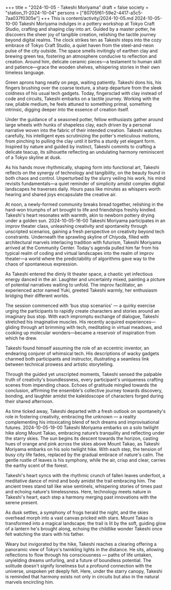 +++
title = "2024-10-05 - Takeshi Moriyama"
draft = false
society = "station_11-2024-10-04"
persons = ["80705f61-59e2-4417-a5c5-7aa037f0305e"]
+++
This is content/activity/2024-10-05.md
2024-10-05-10-00
Takeshi Moriyama indulges in a pottery workshop at Tokyo Craft Studio, crafting and shaping clay into art. Guided by a master potter, he discovers the sheer joy of tangible creation, relishing the tactile journey beyond digital realms.
The clock strikes ten as Takeshi steps into the cozy embrace of Tokyo Craft Studio, a quiet haven from the steel-and-neon pulse of the city outside. The space smells invitingly of earthen clay and brewing green tea, fostering an atmosphere conducive to reflection and creation. Around him, delicate ceramic pieces—a testament to human skill and patience—grace the wooden shelves, whispering stories in their own timeless language.

Green aprons hang neatly on pegs, waiting patiently. Takeshi dons his, his fingers brushing over the coarse texture, a sharp departure from the sleek coldness of his usual tech gadgets. Today, fingersclad with clay instead of code and circuits, Takeshi embarks on a tactile journey. Working with the raw, pliable medium, he feels attuned to something primal, something intrinsic, digging deeper into the essence of creation itself.

Under the guidance of a seasoned potter, fellow enthusiasts gather around large wheels with hunks of shapeless clay, each driven by a personal narrative woven into the fabric of their intended creation. Takeshi watches carefully, his intelligent eyes scrutinizing the potter's meticulous motions, from pinching to pulling the clay until it births a sturdy yet elegant form. Inspired by nature and guided by instinct, Takeshi commits to crafting a delicate teacup, its silhouette reflecting an undulating harmony reminiscent of a Tokyo skyline at dusk.

As his hands move rhythmically, shaping form into functional art, Takeshi reflects on the synergy of technology and tangibility, on the beauty found in both chaos and control. Unperturbed by the slurry veiling his work, his mind revisits fundamentals—a quiet reminder of simplicity amidst complex digital landscapes he traverses daily. Hours pass like minutes as whispers worth hearing and shared joys encapsulate the creative air.

At noon, a newly-formed community breaks bread together, relishing in the hard-won triumphs of art brought to life and friendships freshly kindled. Takeshi's heart resonates with warmth, akin to newborn pottery drying under a golden sun.
2024-10-05-16-00
Takeshi Moriyama participates in an improv theater class, unleashing creativity and spontaneity through unscripted scenarios, gaining a fresh perspective on creativity beyond tech constraints.
Underneath the sprawling skyline of Chiyoda, filled with architectural marvels interlacing tradition with futurism, Takeshi Moriyama arrived at the Community Center. Today's agenda pulled him far from his typical realm of coding and virtual landscapes into the realm of improv theater—a world where the predictability of algorithms gave way to the chaos of spontaneous expression.

As Takeshi entered the dimly lit theater space, a chaotic yet infectious energy danced in the air. Laughter and uncertainty mixed, painting a picture of potential narratives waiting to unfold. The improv facilitator, an experienced actor named Yuki, greeted Takeshi warmly, her enthusiasm bridging their different worlds.

The session commenced with 'bus stop scenarios' — a quirky exercise urging the participants to rapidly create characters and stories around an imaginary bus stop. With each impromptu exchange of dialogue, Takeshi stretched his imaginative muscles. His recently acquired experiences—gliding through art brimming with tech, meditating in virtual meadows, and cooking up molecular wonders—became a reservoir of inspiration from which he drew.

Takeshi found himself assuming the role of an eccentric inventor, an endearing conjurer of whimsical tech. His descriptions of wacky gadgets charmed both participants and instructor, illustrating a seamless link between technical prowess and artistic storytelling.

Through the guided yet unscripted moments, Takeshi sensed the palpable truth of creativity's boundlessness, every participant's uniqueness crafting scenes from impending chaos. Echoes of gratitude mingled towards the conclusion, affirming the ensemble's collective journey towards discovery, bonding, and laughter amidst the kaleidoscope of characters forged during their shared afternoon.

As time ticked away, Takeshi departed with a fresh outlook on spontaneity's role in fostering creativity, embracing the unknown — a reality complementing his intoxicating blend of tech dreams and improvisational futures.
2024-10-05-19-00
Takeshi Moriyama embarks on a solo twilight hike along Mount Takao, embracing nature’s tranquility and reflecting under the starry skies.
The sun begins its descent towards the horizon, casting hues of orange and pink across the skies above Mount Takao, as Takeshi Moriyama embarks on his solo twilight hike. With each step, the tension of busy city life fades, replaced by the gradual embrace of nature's calm. The gentle rustle of leaves is his symphony, while the air, crisp and clear, carries the earthy scent of the forest.

Takeshi's heart syncs with the rhythmic crunch of fallen leaves underfoot, a meditative dance of mind and body amidst the trail embracing him. The ancient trees stand tall like wise sentinels, whispering stories of times past and echoing nature's timelessness. Here, technology meets nature in Takeshi's heart, each step a harmony merging past innovations with the serene present.

As dusk settles, a symphony of frogs herald the night, and the skies overhead morph into a vast canvas pricked with stars. Mount Takao is transformed into a magical landscape; the trail is lit by the soft, guiding glow of a lantern he's brought along, echoing the childlike wonder Takeshi once felt watching the stars with his father.

Weary but invigorated by the hike, Takeshi reaches a clearing offering a panoramic view of Tokyo's twinkling lights in the distance. He sits, allowing reflections to flow through his consciousness — paths of life untaken, unyielding dreams unfurling, and a future of boundless potential. The solitude doesn't signify loneliness but a profound connection with the universe, unspoken yet deeply felt. Here, under the starry canopy, Takeshi is reminded that harmony exists not only in circuits but also in the natural marvels encircling him.
